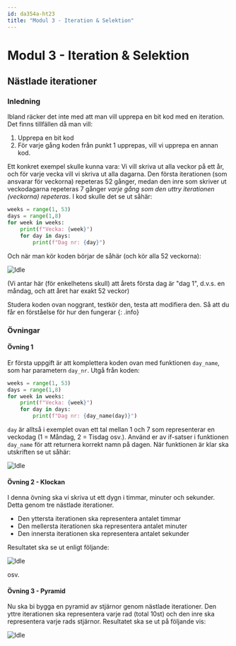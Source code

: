 ```yaml
---
id: da354a-ht23
title: "Modul 3 - Iteration & Selektion"
---
```


# Modul 3 - Iteration & Selektion

## Nästlade iterationer

### Inledning

Ibland räcker det inte med att man vill upprepa en bit kod med en iteration. Det finns tillfällen då man vill:

1. Upprepa en bit kod
2. För varje gång koden från punkt 1 upprepas, vill vi upprepa en annan kod.

Ett konkret exempel skulle kunna vara: Vi vill skriva ut alla veckor på ett år, och för varje vecka vill vi skriva ut alla dagarna. Den första iterationen (som ansvarar för veckorna) repeteras 52 gånger, medan den inre som skriver ut veckodagarna repeteras 7 gånger _varje gång som den uttry iterationen (veckorna) repeteras_. I kod skulle det se ut såhär:

```python
weeks = range(1, 53)
days = range(1,8)
for week in weeks:
    print(f"Vecka: {week}")
    for day in days:
        print(f"Dag nr: {day}")
```

Och när man kör koden börjar de såhär (och kör alla 52 veckorna):

![Idle](../images/idle8.png)

(Vi antar här (för enkelhetens skull) att årets första dag är "dag 1", d.v.s. en måndag, och att året har exakt 52 veckor)

Studera koden ovan noggrant, testkör den, testa att modifiera den. Så att du får en förståelse för hur den fungerar
{: .info}

### Övningar

#### Övning 1

Er första uppgift är att komplettera koden ovan med funktionen `day_name`, som har parametern `day_nr`. Utgå från koden:

```python
weeks = range(1, 53)
days = range(1,8)
for week in weeks:
    print(f"Vecka: {week}")
    for day in days:
        print(f"Dag nr: {day_name(day)}")
```

`day` är alltså i exemplet ovan ett tal mellan 1 och 7 som representerar en veckodag (1 = Måndag, 2 = Tisdag osv.). Använd er av if-satser i funktionen `day_name` för att returnera korrekt namn på dagen. När funktionen är klar ska utskriften se ut såhär:

![Idle](../images/idle9.png)

#### Övning 2 - Klockan

I denna övning ska vi skriva ut ett dygn i timmar, minuter och sekunder. Detta genom tre nästlade iterationer.

- Den yttersta iterationen ska representera antalet timmar
- Den mellersta iterationen ska representera antalet minuter
- Den innersta iterationen ska representera antalet sekunder

Resultatet ska se ut enligt följande:

![Idle](../images/idle11.png)

osv.

#### Övning 3 - Pyramid

Nu ska bi bygga en pyramid av stjärnor genom nästlade iterationer. Den yttre iterationen ska representera varje rad (total 10st) och den inre ska representera varje rads stjärnor. Resultatet ska se ut på följande vis:

![Idle](../images/idle10.png)